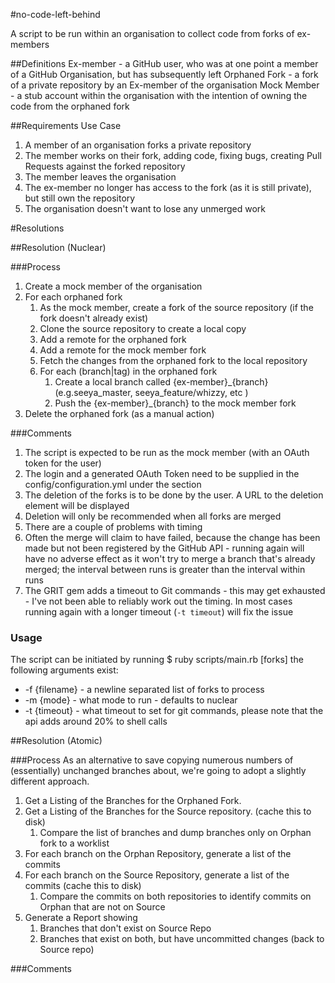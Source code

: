 #no-code-left-behind

A script to be run within an organisation to collect code from forks of ex-members

##Definitions
Ex-member - a GitHub user, who was at one point a member of a GitHub Organisation, but has subsequently left
Orphaned Fork - a fork of a private repository by an Ex-member of the organisation
Mock Member - a stub account within the organisation with the intention of owning the code from the orphaned fork

##Requirements Use Case

1. A member of an organisation forks a private repository
2. The member works on their fork, adding code, fixing bugs, creating Pull Requests against the forked repository
3. The member leaves the organisation
4. The ex-member no longer has access to the fork (as it is still private), but still own the repository
5. The organisation doesn't want to lose any unmerged work  

#Resolutions

##Resolution (Nuclear)

###Process
1. Create a mock member of the organisation 
2. For each orphaned fork
	1. As the mock member, create a fork of the source repository (if the fork doesn't already exist)
	2. Clone the source repository to create a local copy  
	3. Add a remote for the orphaned fork
	4. Add a remote for the mock member fork
	5. Fetch the changes from the orphaned fork to the local repository
	6. For each (branch|tag) in the orphaned fork
		1. Create a local branch called {ex-member}\_{branch} (e.g.seeya\_master, seeya\_feature/whizzy, etc )
		2. Push the {ex-member}\_{branch} to the mock member fork
3. Delete the orphaned fork (as a manual action)

###Comments
1. The script is expected to be run as the mock member (with an OAuth token for the user)
  1. The login and a generated OAuth Token need to be supplied in the config/configuration.yml under the section 
  2. The deletion of the forks is to be done by the user.  A URL to the deletion element will be displayed
  3. Deletion will only be recommended when all forks are merged
2. There are a couple of problems with timing
  1. Often the merge will claim to have failed, because the change has been made but not been registered by the GitHub API - running again will have no adverse effect as it won't try to merge a branch that's already merged; the interval between runs is greater than the interval within runs
  2. The GRIT gem adds a timeout to Git commands - this may get exhausted - I've not been able to reliably work out the timing.  In most cases running again with a longer timeout (`-t timeout`) will fix the issue 

### Usage
The script can be initiated by running 
$ ruby scripts/main.rb [forks]
the following arguments exist:
* -f {filename} - a newline separated list of forks to process
* -m {mode} - what mode to run - defaults to nuclear
* -t {timeout} - what timeout to set for git commands, please note that the api adds around 20% to shell calls


##Resolution (Atomic)

###Process
As an alternative to save copying numerous numbers of (essentially) unchanged branches about, we're going to adopt a slightly different approach.
1. Get a Listing of the Branches for the Orphaned Fork.  
2. Get a Listing of the Branches for the Source repository. (cache this to disk)  
	1. Compare the list of branches and dump branches only on Orphan fork to a worklist
3. For each branch on the Orphan Repository, generate a list of the commits
4. For each branch on the Source Repository, generate a list of the commits (cache this to disk) 
	1. Compare the commits on both repositories to identify commits on Orphan that are not on Source 
5. Generate a Report showing
	1. Branches that don't exist on Source Repo
	2. Branches that exist on both, but have uncommitted changes (back to Source repo)	 
  
###Comments